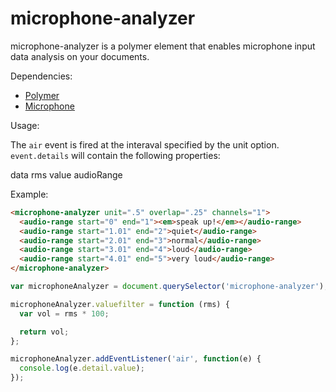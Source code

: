 microphone-analyzer
===================

microphone-analyzer is a polymer element that enables microphone input data analysis on your documents.

Dependencies:

* [Polymer](http://www.polymer-project.org/)
* [Microphone](https://github.com/srubin/microphone/)

Usage:

The `air` event is fired at the interaval specified by the unit option. `event.details` will contain the following properties:

data
rms
value
audioRange

Example:

```html
<microphone-analyzer unit=".5" overlap=".25" channels="1">
  <audio-range start="0" end="1"><em>speak up!</em></audio-range>
  <audio-range start="1.01" end="2">quiet</audio-range>
  <audio-range start="2.01" end="3">normal</audio-range>
  <audio-range start="3.01" end="4">loud</audio-range>
  <audio-range start="4.01" end="5">very loud</audio-range>
</microphone-analyzer>
```

```javascript
var microphoneAnalyzer = document.querySelector('microphone-analyzer');

microphoneAnalyzer.valuefilter = function (rms) {
  var vol = rms * 100;

  return vol;
};

microphoneAnalyzer.addEventListener('air', function(e) {
  console.log(e.detail.value);
});
```